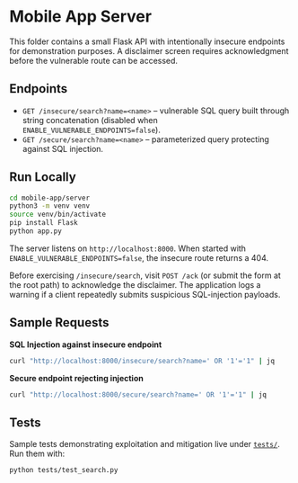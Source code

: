 # Mobile App Server

This folder contains a small Flask API with intentionally insecure endpoints for demonstration purposes. A disclaimer screen requires acknowledgment before the vulnerable route can be accessed.

## Endpoints

- `GET /insecure/search?name=<name>` – vulnerable SQL query built through string concatenation (disabled when `ENABLE_VULNERABLE_ENDPOINTS=false`).
- `GET /secure/search?name=<name>` – parameterized query protecting against SQL injection.

## Run Locally

```bash
cd mobile-app/server
python3 -m venv venv
source venv/bin/activate
pip install Flask
python app.py
```

The server listens on `http://localhost:8000`. When started with `ENABLE_VULNERABLE_ENDPOINTS=false`, the insecure route returns a 404.

Before exercising `/insecure/search`, visit `POST /ack` (or submit the form at the root path) to acknowledge the disclaimer. The application logs a warning if a client repeatedly submits suspicious SQL-injection payloads.

## Sample Requests

**SQL Injection against insecure endpoint**
```bash
curl "http://localhost:8000/insecure/search?name=' OR '1'='1" | jq
```

**Secure endpoint rejecting injection**
```bash
curl "http://localhost:8000/secure/search?name=' OR '1'='1" | jq
```

## Tests

Sample tests demonstrating exploitation and mitigation live under [`tests/`](tests/).
Run them with:
```bash
python tests/test_search.py
```
